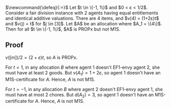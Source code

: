 <span class="invisible">
$\newcommand{\defeq}{:=}$
</span>
Let $t \in \{-1, 1\}$ and $0 < ε < 1/2$.
Consider a fair division instance with 2 agents having equal entitlements and identical additive valuations.
There are 4 items, and $v(4) = (1+2ε)t$ and $v(j) = t$ for $j \in [3]$.
Let $A$ be an allocation where $A_1 = \{4\}$.
Then for all $t \in \{-1, 1\}$, $A$ is PROPx but not M1S.

## Proof

$v([m])/2 = (2+ε)t$, so $A$ is PROPx.

For $t = 1$, in any allocation $B$ where agent 1 doesn't EF1-envy agent 2, she must have at least 2 goods.
But $v(A_1) = 1+2ε$, so agent 1 doesn't have an M1S-certificate for $A$. Hence, $A$ is not M1S.

For $t = -1$, in any allocation $B$ where agent 2 doesn't EF1-envy agent 1, she must have at most 2 chores.
But $d(A_2) = 3$, so agent 1 doesn't have an M1S-certificate for $A$. Hence, $A$ is not M1S.
